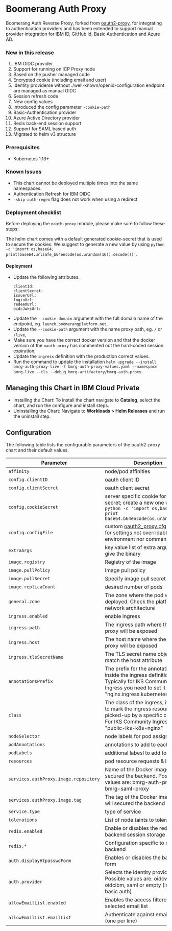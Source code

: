 # Boomerang Auth Proxy

Boomerang Auth Reverse Proxy, forked from [oauth2-proxy](https://github.com/oauth2-proxy/oauth2-proxy), for integrating to authentication providers and has been extended to support manual provider integration for IBM ID, GitHub id, Basic Authentication and Azure AD.

### New in this release

1. IBM OIDC provider
2. Support for running on ICP Proxy node
3. Based on the pusher managed code
4. Encrypted cookie (including email and user)
5. Identity providerse without ./well-known/openid-configuration endpoint are managed as manual OIDC
6. Session refresh code
7. New config values
8. Introduced the config parameter `-cookie-path`
9. Basic-Authentication provider
10. Azure Active Directory provider
11. Redis back-end session support
12. Support for SAML based auth
13. Migrated to helm v3 structure

### Prerequisites

- Kubernetes 1.13+

### Known Issues
- This chart cannot be deployed multiple times into the same namespaces.
- Authentication Refresh for IBM OIDC
- `-skip-auth-regex` flag does not work when using a redirect

### Deployment checklist

Before deploying the `oauth-proxy` module, please make sure to follow these steps:

The helm chart comes with a default generated cookie-secret that is used to secure the cookies. 
We suggest to generate a new value by using `python -c 'import os,base64; print(base64.urlsafe_b64encode(os.urandom(16)).decode())'`.

#### Deployment
  - Update the following attributes.
    ```
    clientId:
    clientSecret:
    issuerUrl:
    loginUrl:
    redeemUrl:
    oidcJwksUrl:
    ```
  - Update the `--cookie-domain` argument with the full domain name of the endpoint, eg. `launch.boomerangplatform.net`,
  - Update the `--cookie-path` argument with the name proxy path, eg. `/` or `/live`,
  - Make sure you have the correct docker version and that the docker version of the `oauth-proxy` has commented out the hard-coded session expiration,
  - Update the `ingress` definition with the production correct values.
  - Run the command to update the installation `helm upgrade --install bmrg-auth-proxy-live -f bmrg-auth-proxy-values.yaml --namespace bmrg-live --tls --debug bmrg-artifactory/bmrg-auth-proxy`.

## Managing this Chart in IBM Cloud Private

 - Installing the Chart: To install the chart navigate to **Catalog**, select the chart, and run the configure and install steps.
 - Uninstalling the Chart: Navigate to **Workloads > Helm Releases** and run the uninstall step.

## Configuration

The following table lists the configurable parameters of the oauth2-proxy chart and their default values.

|                  Parameter                   |             Description               |                         Default                          |
|----------------------------------------------|---------------------------------------|----------------------------------------------------------|
| `affinity` | node/pod affinities | None
| `config.clientID` | oauth client ID | `""`
| `config.clientSecret` | oauth client secret | `""`
| `config.cookieSecret` | server specific cookie for the secret; create a new one with `python -c 'import os,base64; print base64.b64encode(os.urandom(16))'` | `""`
| `config.configFile` | custom [oauth2_proxy.cfg](https://github.com/bitly/oauth2_proxy/blob/master/contrib/oauth2_proxy.cfg.example) contents for settings not overridable via environment nor command line | `""`
| `extraArgs` | key:value list of extra arguments to give the binary | `{}`
| `image.registry` | Registry of the image | `tools.boomerangplatform.net:8500/ise`
| `image.pullPolicy` | Image pull policy | `IfNotPresent`
| `image.pullSecret` | Specify image pull secret | `boomerang.registrykey`
| `image.replicaCount` | desired number of pods | `1`
| `general.zone` | The zone where the pod will be deployed. Check the platform's network architecture | `untrusted`
| `ingress.enabled` | enable ingress | `false`
| `ingress.path` | The ingress path where the auth-proxy will be exposed | `/oauth`
| `ingress.host` | The host name where the auth-proxy will be exposed | `cloud.boomerangplatform.net`
| `ingress.tlsSecretName` | The TLS secret name object, that match the host attribute | `bmrg-tls-cloud`
| `annotationsPrefix` | The prefix for the annotations inside the ingress definition. Typically for IKS Community Ingress you need to set it to "nginx.ingress.kubernetes.io" | `ingress.kubernetes.io`
| `class` | The class of the ingress, it is used to mark the ingress resources to be picked-up by a specific controller. For IKS Community Ingress set it to "public-iks-k8s-nginx" | `nginx`
| `nodeSelector` | node labels for pod assignment | `{}`
| `podAnnotations` | annotations to add to each pod | `{}`
| `podLabels` | additional labesl to add to each pod | `{}`
| `resources` | pod resource requests & limits | `{}`
| `services.authProxy.image.repository` | Name of the Docker image that will secured the backend. Possible values are: bmrg-auth-proxy or bmrg-saml-proxy  | `/bmrg-auth-proxy`
| `services.authProxy.image.tag` | The tag of the Docker image that will secured the backend  | `/bmrg-auth-proxy`
| `service.type` | type of service | `ClusterIP`
| `tolerations` | List of node taints to tolerate | `[]`
| `redis.enabled` | Enable or disables the redis backend session storage | `false`
| `redis.*` | Configuration specific to redis backend | `{}`
| `auth.displayHtpasswdForm` | Enables or disables the basic-auth form | `false`
| `auth.provider` | Selects the identity provider. Possible values are: oidcw3, oidcibm, saml or empty (in case of basic auth)  | `oidcw3`
| `allowEmailList.enabled` | Enables the access filtered by the selected email list | `false`
| `allowEmailList.emailList` | Authenticate against emails via file (one per line) | `[]`
